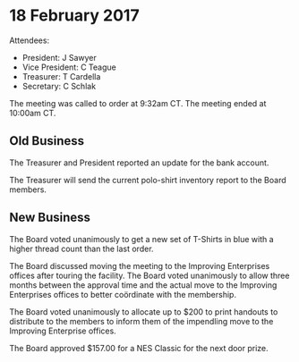 # 18 February 2017
Attendees:
* President: J Sawyer
* Vice President: C Teague
* Treasurer: T Cardella
* Secretary: C Schlak

The meeting was called to order at 9:32am CT.
The meeting ended at 10:00am CT.

## Old Business

The Treasurer and President reported an update for the bank account.

The Treasurer will send the current polo-shirt inventory report to the Board members.

## New Business

The Board voted unanimously to get a new set of T-Shirts in blue with a higher thread count than the last order.

The Board discussed moving the meeting to the Improving Enterprises offices after touring the facility. The Board voted unanimously to allow three months between the approval time and the actual move to the Improving Enterprises offices to better coördinate with the membership.

The Board voted unanimously to allocate up to $200 to print handouts to distribute to the members to inform them of the impendling move to the Improving Enterprise offices.

The Board approved $157.00 for a NES Classic for the next door prize.

